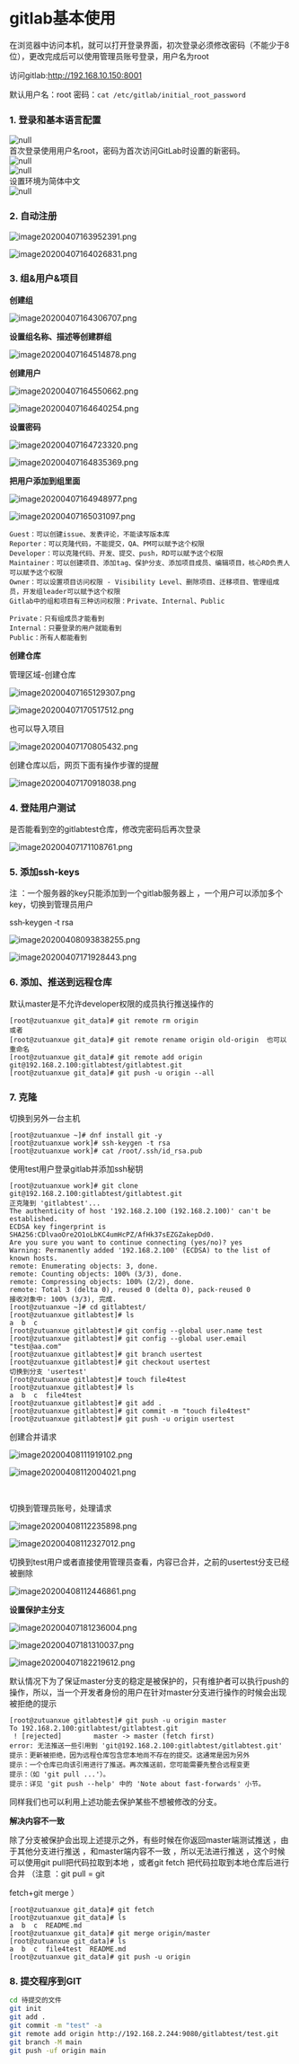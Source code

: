 # gitlab基本使用

在浏览器中访问本机，就可以打开登录界面，初次登录必须修改密码（不能少于8位），更改完成后可以使用管理员账号登录，用户名为root

访问gitlab:http://192.168.10.150:8001

默认用户名：root  密码：`cat /etc/gitlab/initial_root_password`​

### 1. 登录和基本语言配置

​![](assets/net-img-2020-12-29_113919-20230725161237-57x68xw.png "null")  
首次登录使用用户名root，密码为首次访问GitLab时设置的新密码。  
​![](assets/net-img-2020-12-29_113926-20230725161237-y2ywt8n.png "null")  
​![](assets/net-img-2020-12-29_113939-20230725161237-xvjral9.png "null")  
设置环境为简体中文  
​![](assets/net-img-2020-12-29_113944-20230725161237-g2mari2.png "null")​

### 2. 自动注册

​![image20200407163952391.png](assets/image20200407163952391-20230610173809-n02l9kc.png)​

​![image20200407164026831.png](assets/image20200407164026831-20230610173809-xcyegm5.png)​

### 3. 组&用户&项目

**创建组**

​![image20200407164306707.png](assets/image20200407164306707-20230610173809-5uzevno.png)​

**设置组名称、描述等创建群组**

​![image20200407164514878.png](assets/image20200407164514878-20230610173809-15ygbfd.png)​

**创建用户**

​![image20200407164550662.png](assets/image20200407164550662-20230610173809-5jyuj1z.png)​

​![image20200407164640254.png](assets/image20200407164640254-20230610173809-8xn8lho.png)​

**设置密码**

​![image20200407164723320.png](assets/image20200407164723320-20230610173809-pr8yvtm.png)​

​![image20200407164835369.png](assets/image20200407164835369-20230610173809-ls01o33.png)​

**把用户添加到组里面**

​![image20200407164948977.png](assets/image20200407164948977-20230610173809-czbc82a.png)​

​![image20200407165031097.png](assets/image20200407165031097-20230610173809-d2iuh73.png)​

```
Guest：可以创建issue、发表评论，不能读写版本库
Reporter：可以克隆代码，不能提交，QA、PM可以赋予这个权限
Developer：可以克隆代码、开发、提交、push，RD可以赋予这个权限
Maintainer：可以创建项目、添加tag、保护分支、添加项目成员、编辑项目，核心RD负责人可以赋予这个权限
Owner：可以设置项目访问权限 - Visibility Level、删除项目、迁移项目、管理组成员，开发组leader可以赋予这个权限
Gitlab中的组和项目有三种访问权限：Private、Internal、Public

Private：只有组成员才能看到
Internal：只要登录的用户就能看到
Public：所有人都能看到
```

**创建仓库**

管理区域-创建仓库

​![image20200407165129307.png](assets/image20200407165129307-20230610173809-2faie9z.png)​

​![image20200407170517512.png](assets/image20200407170517512-20230610173809-y205kfz.png)​

也可以导入项目

​![image20200407170805432.png](assets/image20200407170805432-20230610173809-tng9b1e.png)​

创建仓库以后，网页下面有操作步骤的提醒

​![image20200407170918038.png](assets/image20200407170918038-20230610173809-i7j2y61.png)​

### 4. 登陆用户测试

是否能看到空的gitlabtest仓库，修改完密码后再次登录

​![image20200407171108761.png](assets/image20200407171108761-20230610173809-ln38qvg.png)​

### 5. 添加ssh‐keys

注 ：一个服务器的key只能添加到一个gitlab服务器上 ，一个用户可以添加多个key，切换到管理员用户

ssh‐keygen ‐t rsa

​![image20200408093838255.png](assets/image20200408093838255-20230610173809-le8zdsz.png)​

​![image20200407171928443.png](assets/image20200407171928443-20230610173809-cgkeefk.png)​

### 6. 添加、推送到远程仓库

默认master是不允许developer权限的成员执行推送操作的

```
[root@zutuanxue git_data]# git remote rm origin
或者
[root@zutuanxue git_data]# git remote rename origin old‐origin  也可以重命名
[root@zutuanxue git_data]# git remote add origin git@192.168.2.100:gitlabtest/gitlabtest.git
[root@zutuanxue git_data]# git push -u origin --all
```

### 7. 克隆

切换到另外一台主机

```
[root@zutuanxue ~]# dnf install git -y
[root@zutuanxue work]# ssh-keygen -t rsa
[root@zutuanxue work]# cat /root/.ssh/id_rsa.pub
```

使用test用户登录gitlab并添加ssh秘钥

```
[root@zutuanxue work]# git clone git@192.168.2.100:gitlabtest/gitlabtest.git
正克隆到 'gitlabtest'...
The authenticity of host '192.168.2.100 (192.168.2.100)' can't be established.
ECDSA key fingerprint is SHA256:CDlvaoOre2O1oLbKC4umHcPZ/AfHk37sEZGZakepDd0.
Are you sure you want to continue connecting (yes/no)? yes
Warning: Permanently added '192.168.2.100' (ECDSA) to the list of known hosts.
remote: Enumerating objects: 3, done.
remote: Counting objects: 100% (3/3), done.
remote: Compressing objects: 100% (2/2), done.
remote: Total 3 (delta 0), reused 0 (delta 0), pack-reused 0
接收对象中: 100% (3/3), 完成.
[root@zutuanxue ~]# cd gitlabtest/
[root@zutuanxue gitlabtest]# ls
a  b  c
[root@zutuanxue gitlabtest]# git config --global user.name test
[root@zutuanxue gitlabtest]# git config --global user.email "test@aa.com"
[root@zutuanxue gitlabtest]# git branch usertest
[root@zutuanxue gitlabtest]# git checkout usertest
切换到分支 'usertest'
[root@zutuanxue gitlabtest]# touch file4test
[root@zutuanxue gitlabtest]# ls
a  b  c  file4test
[root@zutuanxue gitlabtest]# git add .
[root@zutuanxue gitlabtest]# git commit -m "touch file4test"
[root@zutuanxue gitlabtest]# git push -u origin usertest
```

创建合并请求

​![image20200408111919102.png](assets/image20200408111919102-20230610173809-42vhx6d.png)​

​![image20200408112004021.png](assets/image20200408112004021-20230610173809-tddzpge.png)​

‍

切换到管理员账号，处理请求

​![image20200408112235898.png](assets/image20200408112235898-20230610173809-i49g7mr.png)​

​![image20200408112327012.png](assets/image20200408112327012-20230610173809-s0p2epu.png)​

切换到test用户或者直接使用管理员查看，内容已合并，之前的usertest分支已经被删除

​![image20200408112446861.png](assets/image20200408112446861-20230610173809-9nmv86w.png)​

**设置保护主分支**

​![image20200407181236004.png](assets/image20200407181236004-20230610173809-vjmzqae.png)​

​![image20200407181310037.png](assets/image20200407181310037-20230610173809-f7qjtei.png)​

​![image20200407182219612.png](assets/image20200407182219612-20230610173809-el4jbmu.png)​

默认情况下为了保证master分支的稳定是被保护的，只有维护者可以执行push的操作，所以，当一个开发者身份的用户在针对master分支进行操作的时候会出现被拒绝的提示

```
[root@zutuanxue gitlabtest]# git push -u origin master
To 192.168.2.100:gitlabtest/gitlabtest.git
 ! [rejected]        master -> master (fetch first)
error: 无法推送一些引用到 'git@192.168.2.100:gitlabtest/gitlabtest.git'
提示：更新被拒绝，因为远程仓库包含您本地尚不存在的提交。这通常是因为另外
提示：一个仓库已向该引用进行了推送。再次推送前，您可能需要先整合远程变更
提示：（如 'git pull ...'）。
提示：详见 'git push --help' 中的 'Note about fast-forwards' 小节。
```

同样我们也可以利用上述功能去保护某些不想被修改的分支。

**解决内容不一致**

除了分支被保护会出现上述提示之外，有些时候在你返回master端测试推送 ，由于其他分支进行推送 ，和master端内容不一致 ，所以无法进行推送 ，这个时候可以使用git pull把代码拉取到本地 ，或者git fetch 把代码拉取到本地仓库后进行合并 （注意 ：git pull = git

fetch+git merge ）

```
[root@zutuanxue git_data]# git fetch 
[root@zutuanxue git_data]# ls
a  b  c  README.md
[root@zutuanxue git_data]# git merge origin/master
[root@zutuanxue git_data]# ls
a  b  c  file4test  README.md
[root@zutuanxue git_data]# git push -u origin
```

### 8. 提交程序到GIT

```bash
cd 待提交的文件
git init
git add .
git commit -m "test" -a
git remote add origin http://192.168.2.244:9080/gitlabtest/test.git
git branch -M main
git push -uf origin main
```
